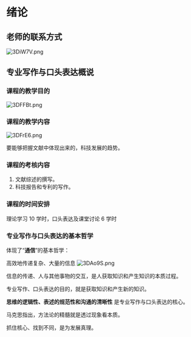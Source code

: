 # 绪论
## 老师的联系方式
![3DiW7V.png](https://s2.ax1x.com/2020/02/28/3DiW7V.png)
## 专业写作与口头表达概说
### 课程的教学目的
![3DFFBt.png](https://s2.ax1x.com/2020/02/28/3DFFBt.png)
### 课程的教学内容
![3DFrE6.png](https://s2.ax1x.com/2020/02/28/3DFrE6.png)

要能够把握文献中体现出来的，科技发展的趋势。
### 课程的考核内容
1. 文献综述的撰写。
2. 科技报告和专利的写作。
### 课程的时间安排
理论学习 10 学时，口头表达及课堂讨论 6 学时
### 专业写作与口头表达的基本哲学
体现了“**通信**”的基本哲学：

高效地传递复杂、大量的信息
![3DAo9S.png](https://s2.ax1x.com/2020/02/28/3DAo9S.png)

信息的传递、人与其他事物的交互，是人获取知识和产生知识的本质过程。

专业写作、口头表达的目的，就是获取知识和产生新的知识。

**思维的逻辑性、表述的规范性和沟通的清晰性** 是专业写作与口头表达的核心。

马克思指出，方法论的精髓就是透过现象看本质。

抓住核心、找到不同，是为发展真理。

